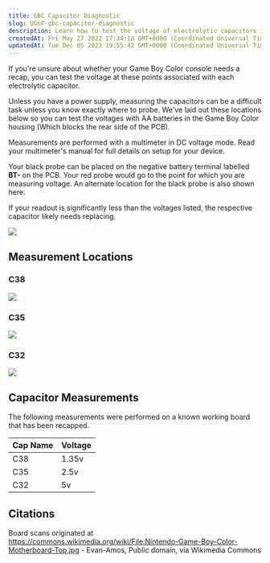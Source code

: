 ```yaml
---
title: GBC Capacitor Diagnostic
slug: UGnF-gbc-capacitor-diagnostic
description: Learn how to test the voltage of electrolytic capacitors in your Game Boy Color console with this comprehensive guide. Using simple AA batteries and a multimeter, you'll be guided to specific probe placement locations. Discover if your capacitors require 
createdAt: Fri May 27 2022 17:34:18 GMT+0000 (Coordinated Universal Time)
updatedAt: Tue Dec 05 2023 19:55:42 GMT+0000 (Coordinated Universal Time)
---
```


If you're unsure about whether your Game Boy Color console needs a recap, you can test the voltage at these points associated with each electrolytic capacitor.

Unless you have a power supply, measuring the capacitors can be a difficult task unless you know exactly where to probe. We've laid out these locations below so you can test the voltages with AA batteries in the Game Boy Color housing (Which blocks the rear side of the PCB).

Measurements are performed with a multimeter in DC voltage mode. Read your multimeter's manual for full details on setup for your device.

Your black probe can be placed on the negative battery terminal labelled **BT-** on the PCB. Your red probe would go to the point for which you are measuring voltage. An alternate location for the black probe is also shown here.

If your readout is significantly less than the voltages listed, the respective capacitor likely needs replacing.

![](../../assets/-qGvzfHU5iotUIsGmmVO0_image.png)

## Measurement Locations

### C38

![](../../assets/GbNzutnr5ISLRNc1pNOqT_image.png)

### C35

![](../../assets/B9nq1rOYhkPGPhaHsp0E6_image.png)

### C32

![](../../assets/D6P0asZgm7obLam9WLP50_image.png)

## Capacitor Measurements

The following measurements were performed on a known working board that has been recapped.

| Cap Name | Voltage |
| -------- | ------- |
| C38      | 1.35v   |
| C35      | 2.5v    |
| C32      | 5v      |

## Citations

Board scans originated at <https://commons.wikimedia.org/wiki/File:Nintendo-Game-Boy-Color-Motherboard-Top.jpg> - Evan-Amos, Public domain, via Wikimedia Commons

